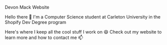 Devon Mack
Website

Hello there 👋
I'm a Computer Science student at Carleton University in the Shopify Dev Degree program

Here's where I keep all the cool stuff I work on 😄
Check out my website to learn more and how to contact me 📫
